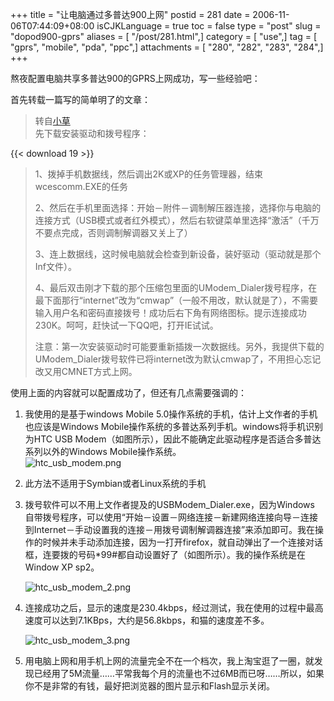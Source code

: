 +++
title = "让电脑通过多普达900上网"
postid = 281
date = 2006-11-06T07:44:09+08:00
isCJKLanguage = true
toc = false
type = "post"
slug = "dopod900-gprs"
aliases = [ "/post/281.html",]
category = [ "use",]
tag = [ "gprs", "mobile", "pda", "ppc",]
attachments = [ "280", "282", "283", "284",]
+++


熬夜配置电脑共享多普达900的GPRS上网成功，写一些经验吧：

首先转载一篇写的简单明了的文章：

> 转自[小草](http://www.cnblogs.com/liubiqu/archive/2006/07/11/447765.html)  
>  先下载安装驱动和拨号程序：  

{{< download 19 >}}

>  1、拨掉手机数据线，然后调出2K或XP的任务管理器，结束wcescomm.EXE的任务  
>
> 2、然后在手机里面选择：开始－附件－调制解压器连接，选择你与电脑的连接方式（USB模式或者红外模式），然后右软键菜单里选择“激活”（千万不要点完成，否则调制解调器又关上了）  
>
> 3、连上数据线，这时候电脑就会检查到新设备，装好驱动（驱动就是那个Inf文件）。  
>
> 4、最后双击刚才下载的那个压缩包里面的UModem\_Dialer拨号程序，在最下面那行“internet”改为“cmwap”（一般不用改，默认就是了），不需要输入用户名和密码直接拨号！成功后右下角有网络图标。提示连接成功230K。呵呵，赶快试一下QQ吧，打开IE试试。
>
> 注意：第一次安装驱动时可能要重新插拨一次数据线。另外，我提供下载的UModem\_Dialer拨号软件已将internet改为默认cmwap了，不用担心忘记改又用CMNET方式上网。

使用上面的内容就可以配置成功了，但还有几点需要强调的：<!--more-->

1.  我使用的是基于windows Mobile
    5.0操作系统的手机，估计上文作者的手机也应该是Windows
    Mobile操作系统的多普达系列手机。windows将手机识别为HTC USB
    Modem（如图所示），因此不能确定此驱动程序是否适合多普达系列以外的Windows
    Mobile操作系统。  
    ![htc\_usb\_modem.png](/uploads/2006/11/htc_usb_modem.png)
2.  此方法不适用于Symbian或者Linux系统的手机
3.  拨号软件可以不用上文作者提及的USBModem\_Dialer.exe，因为Windows
    自带拨号程序，可以使用“开始－设置－网络连接－新建网络连接向导－连接到Internet－手动设置我的连接－用拨号调制解调器连接”来添加即可。我在操作的时候并未手动添加连接，因为一打开firefox，就自动弹出了一个连接对话框，连要拨的号码\*99\#都自动设置好了（如图所示）。我的操作系统是在Window
    XP sp2。  

    ![htc\_usb\_modem\_2.png](/uploads/2006/11/htc_usb_modem_2.png)
4.  连接成功之后，显示的速度是230.4kbps，经过测试，我在使用的过程中最高速度可以达到7.1KBps，大约是56.8kbps，和猫的速度差不多。  

    ![htc\_usb\_modem\_3.png](/uploads/2006/11/htc_usb_modem_3.png)
5.  用电脑上网和用手机上网的流量完全不在一个档次，我上淘宝逛了一圈，就发现已经用了5M流量……平常我每个月的流量也不过6MB而已呀……所以，如果你不是非常的有钱，最好把浏览器的图片显示和Flash显示关闭。

